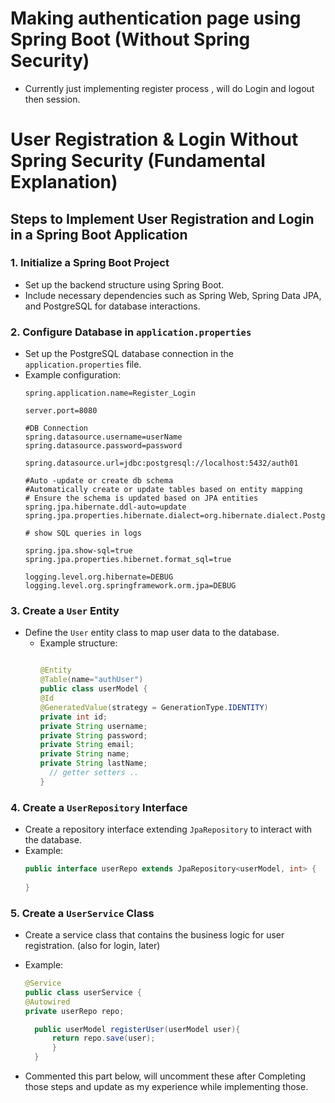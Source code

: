 # Making  authentication page using Spring Boot (Without Spring Security)
- Currently just implementing register process , will do Login and logout then session.

# **User Registration & Login Without Spring Security (Fundamental Explanation)**

## Steps to Implement User Registration and Login in a Spring Boot Application

### 1. **Initialize a Spring Boot Project**
- Set up the backend structure using Spring Boot.
- Include necessary dependencies such as Spring Web, Spring Data JPA, and PostgreSQL for database interactions.

### 2. **Configure Database in `application.properties`**
- Set up the PostgreSQL database connection in the `application.properties` file.
- Example configuration:
  ```properties
  spring.application.name=Register_Login
  
  server.port=8080
  
  #DB Connection
  spring.datasource.username=userName
  spring.datasource.password=password
  
  spring.datasource.url=jdbc:postgresql://localhost:5432/auth01
  
  #Auto -update or create db schema
  #Automatically create or update tables based on entity mapping
  # Ensure the schema is updated based on JPA entities
  spring.jpa.hibernate.ddl-auto=update
  spring.jpa.properties.hibernate.dialect=org.hibernate.dialect.PostgreSQLDialect
  
  # show SQL queries in logs
  
  spring.jpa.show-sql=true
  spring.jpa.properties.hibernet.format_sql=true
  
  logging.level.org.hibernate=DEBUG
  logging.level.org.springframework.orm.jpa=DEBUG
  ```

### 3. **Create a `User` Entity**
- Define the `User` entity class to map user data to the database.
  - Example structure:
    ```java

    @Entity
    @Table(name="authUser")
    public class userModel {
    @Id
    @GeneratedValue(strategy = GenerationType.IDENTITY)
    private int id;
    private String username;
    private String password;
    private String email;
    private String name;
    private String lastName;
      // getter setters ..
    }
    ```

### 4. **Create a `UserRepository` Interface**
- Create a repository interface extending `JpaRepository` to interact with the database.
- Example:
  ```java
  public interface userRepo extends JpaRepository<userModel, int> {
      
  }
  ```

### 5. **Create a `UserService` Class**
- Create a service class that contains the business logic for user registration. (also for login, later)
- Example:
  ```java
  @Service
  public class userService {
  @Autowired
  private userRepo repo;

    public userModel registerUser(userModel user){
        return repo.save(user);
        }
    }
  ```

- Commented this part below, will uncomment these after Completing those steps and update as my experience while implementing those.

[//]: # ()
[//]: # (### 6. **Create a `UserController` Class**)

[//]: # (- Create a REST controller to expose HTTP endpoints for user registration and login.)

[//]: # (- Example:)

[//]: # (  ```java)

[//]: # (  @RestController)

[//]: # (  @RequestMapping&#40;"/api/users"&#41;)

[//]: # (  public class UserController {)

[//]: # (      @Autowired)

[//]: # (      private UserService userService;)

[//]: # ()
[//]: # (      @PostMapping&#40;"/register"&#41;)

[//]: # (      public ResponseEntity<User> registerUser&#40;@RequestBody User user&#41; {)

[//]: # (          User savedUser = userService.registerUser&#40;user&#41;;)

[//]: # (          return ResponseEntity.status&#40;HttpStatus.CREATED&#41;.body&#40;savedUser&#41;;)

[//]: # (      })

[//]: # ()
[//]: # (      @PostMapping&#40;"/login"&#41;)

[//]: # (      public ResponseEntity<String> loginUser&#40;@RequestBody User user&#41; {)

[//]: # (          Optional<User> existingUser = userService.findUserByEmail&#40;user.getEmail&#40;&#41;&#41;;)

[//]: # (          if &#40;existingUser.isPresent&#40;&#41; && existingUser.get&#40;&#41;.getPassword&#40;&#41;.equals&#40;user.getPassword&#40;&#41;&#41;&#41; {)

[//]: # (              return ResponseEntity.ok&#40;"Login successful"&#41;;)

[//]: # (          } else {)

[//]: # (              return ResponseEntity.status&#40;HttpStatus.UNAUTHORIZED&#41;.body&#40;"Invalid credentials"&#41;;)

[//]: # (          })

[//]: # (      })

[//]: # (  })

[//]: # (  ```)

[//]: # ()
[//]: # (### 7. **Use `@RequestBody` for Data Input**)

[//]: # (- Use the `@RequestBody` annotation to accept user input in JSON format and bind it to the `User` entity.)

[//]: # ()
[//]: # (### 8. **Save User to Database**)

[//]: # (- In the `UserService` class, use `userRepository.save&#40;user&#41;` to store the user's data in PostgreSQL after registration.)

[//]: # ()
[//]: # (### 9. **Implement Login API**)

[//]: # (- Implement the login functionality in the `UserController` where you:)

[//]: # (    - Retrieve the user by email.)

[//]: # (    - Verify the password.)

[//]: # (    - Return an authentication status &#40;success or failure&#41;.)

[//]: # ()
[//]: # (### 10. **Test with Postman or API Client**)

[//]: # (- Use Postman or another API client to test your registration and login functionality by sending POST requests to the appropriate endpoints:)

[//]: # (    - `POST /api/users/register` to register a new user.)

[//]: # (    - `POST /api/users/login` to login with an existing user.)


